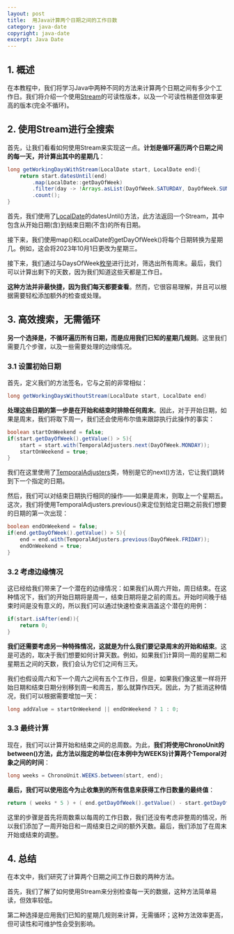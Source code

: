 ```yaml
---
layout: post
title:  用Java计算两个日期之间的工作日数
category: java-date
copyright: java-date
excerpt: Java Date
---
```


## 1. 概述

在本教程中，我们将学习Java中两种不同的方法来计算两个日期之间有多少个工作日。我们将介绍一个使用[Stream](https://www.baeldung.com/java-streams)的可读性版本，以及一个可读性稍差但效率更高的版本(完全不循环)。

## 2. 使用Stream进行全搜索

首先，让我们看看如何使用Stream来实现这一点。**计划是循环遍历两个日期之间的每一天，并计算出其中的星期几**：

```java
long getWorkingDaysWithStream(LocalDate start, LocalDate end){
    return start.datesUntil(end)
        .map(LocalDate::getDayOfWeek)
        .filter(day -> !Arrays.asList(DayOfWeek.SATURDAY, DayOfWeek.SUNDAY).contains(day))
        .count();
}
```

首先，我们使用了[LocalDate](https://www.baeldung.com/java-8-date-time-intro)的datesUntil()方法，此方法返回一个Stream，其中包含从开始日期(含)到结束日期(不含)的所有日期。

接下来，我们使用map()和LocalDate的getDayOfWeek()将每个日期转换为星期几。例如，这会将2023年10月1日更改为星期三。

接下来，我们通过与DaysOfWeek[枚举](https://www.baeldung.com/a-guide-to-java-enums)进行比对，筛选出所有周末。最后，我们可以计算出剩下的天数，因为我们知道这些天都是工作日。

**这种方法并非最快捷，因为我们每天都要查看**。然而，它很容易理解，并且可以根据需要轻松添加额外的检查或处理。

## 3. 高效搜索，无需循环

**另一个选择是，不循环遍历所有日期，而是应用我们已知的星期几规则**。这里我们需要几个步骤，以及一些需要处理的边缘情况。

### 3.1 设置初始日期

首先，定义我们的方法签名，它与之前的非常相似：

```java
long getWorkingDaysWithoutStream(LocalDate start, LocalDate end)
```

**处理这些日期的第一步是在开始和结束时排除任何周末**。因此，对于开始日期，如果是周末，我们将取下周一，我们还会使用布尔值来跟踪执行此操作的事实：

```java
boolean startOnWeekend = false;
if(start.getDayOfWeek().getValue() > 5){
    start = start.with(TemporalAdjusters.next(DayOfWeek.MONDAY));
    startOnWeekend = true;
}
```

我们在这里使用了[TemporalAdjusters](https://www.baeldung.com/java-temporal-adjuster)类，特别是它的next()方法，它让我们跳转到下一个指定的日期。

然后，我们可以对结束日期执行相同的操作——如果是周末，则取上一个星期五。这次，我们将使用TemporalAdjusters.previous()来定位到给定日期之前我们想要的日期的第一次出现：

```java
boolean endOnWeekend = false;
if(end.getDayOfWeek().getValue() > 5){
    end = end.with(TemporalAdjusters.previous(DayOfWeek.FRIDAY));
    endOnWeekend = true;
}
```

### 3.2 考虑边缘情况

这已经给我们带来了一个潜在的边缘情况：如果我们从周六开始，周日结束。在这种情况下，我们的开始日期将是周一，结束日期将是之前的周五。开始时间晚于结束时间是没有意义的，所以我们可以通过快速检查来涵盖这个潜在的用例：

```java
if(start.isAfter(end)){
    return 0;
}
```

**我们还需要考虑另一种特殊情况，这就是为什么我们要记录周末的开始和结束**。这是可选的，取决于我们想要如何计算天数。例如，如果我们计算同一周的星期二和星期五之间的天数，我们会认为它们之间有三天。

我们也假设周六和下一个周六之间有五个工作日，但是，如果我们像这里一样将开始日期和结束日期分别移到周一和周五，那么就算作四天。因此，为了抵消这种情况，我们可以根据需要增加一天：

```java
long addValue = startOnWeekend || endOnWeekend ? 1 : 0;
```

### 3.3 最终计算

现在，我们可以计算开始和结束之间的总周数。为此，**我们将使用ChronoUnit的between()方法，此方法以指定的单位(在本例中为WEEKS)计算两个Temporal对象之间的时间**：

```java
long weeks = ChronoUnit.WEEKS.between(start, end);
```

**最后，我们可以使用迄今为止收集到的所有信息来获得工作日数量的最终值**：

```java
return ( weeks * 5 ) + ( end.getDayOfWeek().getValue() - start.getDayOfWeek().getValue() ) + addValue;
```

这里的步骤是首先将周数乘以每周的工作日数，我们还没有考虑非整周的情况，所以我们添加了一周开始日和一周结束日之间的额外天数。最后，我们添加了在周末开始或结束的调整。

## 4. 总结

在本文中，我们研究了计算两个日期之间工作日数的两种方法。

首先，我们了解了如何使用Stream来分别检查每一天的数据，这种方法简单易读，但效率较低。

第二种选择是应用我们已知的星期几规则来计算，无需循环；这种方法效率更高，但可读性和可维护性会受到影响。